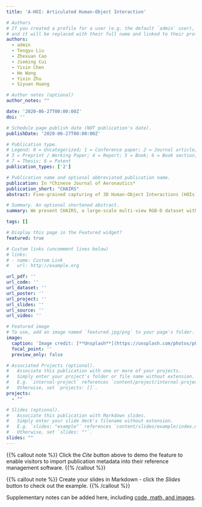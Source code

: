 ```yaml
---
title: 'A-HOI: Articulated Human-Object Interaction'

# Authors
# If you created a profile for a user (e.g. the default `admin` user), write the username (folder name) here
# and it will be replaced with their full name and linked to their profile.
authors:
  - admin
  - Tengyu Liu
  - Zhexuan Cao
  - Jieming Cui
  - Yixin Chen
  - He Wang
  - Yixin Zhu
  - Siyuan Huang

# Author notes (optional)
author_notes: ""

date: '2020-06-27T00:00:00Z'
doi: ''

# Schedule page publish date (NOT publication's date).
publishDate: '2020-06-27T00:00:00Z'

# Publication type.
# Legend: 0 = Uncategorized; 1 = Conference paper; 2 = Journal article;
# 3 = Preprint / Working Paper; 4 = Report; 5 = Book; 6 = Book section;
# 7 = Thesis; 8 = Patent
publication_types: ['2']

# Publication name and optional abbreviated publication name.
publication: In *Chinese Journal of Aeronautics*
publication_short: "CHAIRS"
abstract: Fine-grained capturing of 3D Human-Object Interactions (HOIs) boosts human activity understanding and facilitates downstream visual tasks, including action recognition, holistic scene reconstruction, and human motion synthesis. Despite its significance, most existing works assume that humans interact with rigid ob jects, limiting their scope. In this paper, we address the challenging problem of Articulated Human-Object Interaction (A-HOI), wherein whole human bod7 ies interact with articulated objects, whose parts are connected by prismatic or revolute joints. We present Capturing Human and Articulated-object InteRac9 tionS (CHAIRS), a large-scale motion-captured A-HOI dataset, consisting of 16.2 hours of versatile interactions between 46 participants and 74 rigid and articulated sittable objects. CHAIRS provides 3D meshes of both humans and articulated objects during the entire interactive process, as well as the realistic and physically plausible part-level interactions. We show the value of CHAIRS with a new chal lenging task- Kinematic-Agnostic Human and Object Pose Estimation (KA-HOPE). Leveraging the interactions between human and object parts, we devise the very first model to tackle the joint estimation of human and object poses during interac tions, which significantly outperforms the baseline models and shows improved generalizability across kinematic structures. We hope CHAIRS will promote the community toward more fine-grained interaction understanding between humans and 3D scenes.

# Summary. An optional shortened abstract.
summary: We present CHAIRS, a large-scale multi-view RGB-D dataset with diverse and high-quality 3D meshes of human and articulated objects. (ii) We design a new task of KA-HOPE, agnostic to variations in object kinematics.

tags: []

# Display this page in the Featured widget?
featured: true

# Custom links (uncomment lines below)
# links:
# - name: Custom Link
#   url: http://example.org

url_pdf: ''
url_code: ''
url_dataset: ''
url_poster: ''
url_project: ''
url_slides: ''
url_source: ''
url_video: ''

# Featured image
# To use, add an image named `featured.jpg/png` to your page's folder.
image:
  caption: 'Image credit: [**Unsplash**](https://unsplash.com/photos/pLCdAaMFLTE)'
  focal_point: ''
  preview_only: false

# Associated Projects (optional).
#   Associate this publication with one or more of your projects.
#   Simply enter your project's folder or file name without extension.
#   E.g. `internal-project` references `content/project/internal-project/index.md`.
#   Otherwise, set `projects: []`.
projects:
  - ""

# Slides (optional).
#   Associate this publication with Markdown slides.
#   Simply enter your slide deck's filename without extension.
#   E.g. `slides: "example"` references `content/slides/example/index.md`.
#   Otherwise, set `slides: ""`.
slides: ""
---
```


{{% callout note %}}
Click the _Cite_ button above to demo the feature to enable visitors to import publication metadata into their reference management software.
{{% /callout %}}

{{% callout note %}}
Create your slides in Markdown - click the _Slides_ button to check out the example.
{{% /callout %}}

Supplementary notes can be added here, including [code, math, and images](https://wowchemy.com/docs/writing-markdown-latex/).
